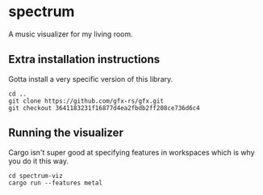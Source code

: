 # spectrum
A music visualizer for my living room.

## Extra installation instructions
Gotta install a very specific version of this library.
```
cd ..
git clone https://github.com/gfx-rs/gfx.git
git checkout 3641183231f16877d4ea2fbdb2ff208ce736d6c4
```

## Running the visualizer
Cargo isn't super good at specifying features in workspaces which is why you do it this way.
```
cd spectrum-viz
cargo run --features metal
```
